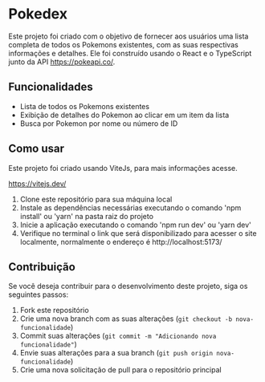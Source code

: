 # Pokedex

Este projeto foi criado com o objetivo de fornecer aos usuários uma lista completa de todos os Pokemons existentes, com as suas respectivas informações e detalhes. Ele foi construído usando o React e o TypeScript junto da API https://pokeapi.co/.

## Funcionalidades
- Lista de todos os Pokemons existentes
- Exibição de detalhes do Pokemon ao clicar em um item da lista
- Busca por Pokemon por nome ou número de ID

## Como usar

Este projeto foi criado usando ViteJs, para mais informações acesse.

https://vitejs.dev/

1. Clone este repositório para sua máquina local
2. Instale as dependências necessárias executando o comando 'npm install' ou 'yarn' na pasta raiz do projeto
3. Inicie a aplicação executando o comando 'npm run dev' ou 'yarn dev'
4. Verifique no terminal o link que será disponibilizado para acesser o site localmente, normalmente o endereço é http://localhost:5173/

## Contribuição
Se você deseja contribuir para o desenvolvimento deste projeto, siga os seguintes passos:
1. Fork este repositório
2. Crie uma nova branch com as suas alterações (`git checkout -b nova-funcionalidade`)
3. Commit suas alterações (`git commit -m "Adicionando nova funcionalidade"`)
4. Envie suas alterações para a sua branch (`git push origin nova-funcionalidade`)
5. Crie uma nova solicitação de pull para o repositório principal
